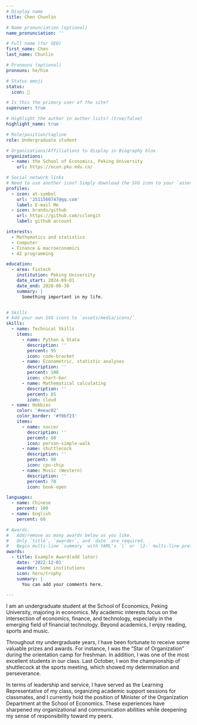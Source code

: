 ```yaml
---
# Display name
title: Chen Chunlin

# Name pronunciation (optional)
name_pronunciation: ''

# Full name (for SEO)
first_name: Chen
last_name: Chunlin

# Pronouns (optional)
pronouns: he/him

# Status emoji
status:
  icon: 🚀

# Is this the primary user of the site?
superuser: true

# Highlight the author in author lists? (true/false)
highlight_name: true

# Role/position/tagline
role: Undergraduate student

# Organizations/Affiliations to display in Biography blox
organizations:
  - name: the School of Economics, Peking University
    url: https://econ.pku.edu.cn/

# Social network links
# Need to use another icon? Simply download the SVG icon to your `assets/media/icons/` folder.
profiles:
  - icon: at-symbol
    url: '2511560747@qq.com'
    label: E-mail Me
  - icon: brands/github
    url: https://github.com/cclongit
    label: github account

interests:
  - Mathematics and statistics
  - Computer 
  - Finance & macroeconomics
  - AI programming

education:
  - area: Fintech
    institution: Peking University
    date_start: 2024-09-01
    date_end: 2028-06-30
    summary: |
      Something important in my life.


# Skills
# Add your own SVG icons to `assets/media/icons/`
skills:
  - name: Technical Skills
    items:
      - name: Python & Stata
        description: ''
        percent: 95
        icon: code-bracket
      - name: Econometric, statistic analyses
        description: ''
        percent: 100
        icon: chart-bar
      - name: Mathematical calculating
        description: ''
        percent: 85
        icon: cloud
  - name: Hobbies
    color: '#eeac02'
    color_border: '#f0bf23'
    items:
      - name: soccer
        description: ''
        percent: 80
        icon: person-simple-walk
      - name: shuttlecock
        description: ''
        percent: 90
        icon: cpu-chip
      - name: Music (Western)
        description: ''
        percent: 70
        icon: book-open

languages:
  - name: Chinese
    percent: 100
  - name: English
    percent: 60

# Awards.
#   Add/remove as many awards below as you like.
#   Only `title`, `awarder`, and `date` are required.
#   Begin multi-line `summary` with YAML's `|` or `|2-` multi-line prefix and indent 2 spaces below.
awards:
  - title: Example Award(add later)
    date: '2022-12-01'
    awarder: Some institutions
    icon: hero/trophy
    summary: |
      You can add your comments here.

---
```


I am an undergraduate student at the School of Economics, Peking University, majoring in economics. My academic interests focus on the intersection of economics, finance, and technology, especially in the emerging field of financial technology. Beyond academics, I enjoy reading, sports and music.

Throughout my undergraduate years, I have been fortunate to receive some valuable prizes and awards. For instance, I was the “Star of Organization” during the orientation camp for freshman. In addition, I was one of the most excellent students in our class. Last October, I won the championship of shuttlecock at the sports meeting, which showed my determination and perseverance.

In terms of leadership and service, I have served as the Learning Representative of my class, organizing academic support sessions for classmates, and I currently hold the position of Minister of the Organization Department at the School of Economics. These experiences have sharpened my organizational and communication abilities while deepening my sense of responsibility toward my peers.
